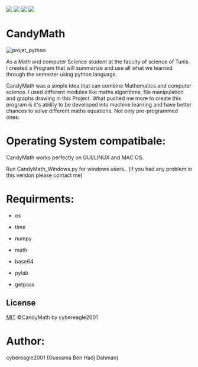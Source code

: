 <a target="_blank" href="OS" title="OS"><img src="https://img.shields.io/static/v1?label=OS&message=linux&color=red"></a>
<a target="_blank" href="OS" title="OS"><img src="https://img.shields.io/static/v1?label=OS&message=Windows&color=red"></a>
<a target="_blank" href="OS" title="OS"><img src="https://img.shields.io/static/v1?label=OS&message=Mac&color=red"></a>
<a target="_blank" href="Language" title="Language"><img src="https://img.shields.io/badge/language-python3.9-GREEN"></a>

# CandyMath
![projet_python](https://user-images.githubusercontent.com/63789665/120900740-662db980-c62e-11eb-81a9-372f7a2e62e5.png)


As a Math and computer Science student at the faculty of science of Tunis. I created a Program that will summarize and use all what we learned through the semester using python language.

CandyMath was a simple idea that can combine Mathematics and computer science. I used different modules like maths algorithms, file manipulation and graphs drawing in this Project. What pushed me more to create this program is it's ability to be developed into machine learning and have better chances to solve different maths equations. Not only pre-programmed ones.

# Operating System compatibale:

CandyMath works perfectly on GUI/LINUX and MAC OS.

Run CandyMath_Windows.py for windows users.. (if you had any problem in this version please contact me)

# Requirments:
* os 
 
* time
 
* numpy
 
* math
 
* base64
 
* pylab
 
* getpass
 
 ## License

[MIT](https://choosealicense.com/licenses/mit/) ©CandyMath by cybereagle2001

# Author:
cybereagle2001 (Oussama Ben Hadj Dahman)
